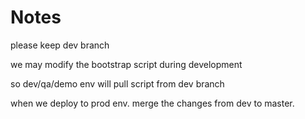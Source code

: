 # Notes

please keep dev branch

we may modify the bootstrap script during development

so dev/qa/demo env will pull script from dev branch

when we deploy to prod env. merge the changes from dev to master.
